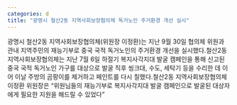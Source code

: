 ```yaml
---
categories: d
title: "광명시 철산2동 지역사회보장협의체 독거노인 주거환경 개선 실시"
---
```

광명시 철산2동 지역사회보장협의체(위원장 이정환)는 지난 9월 30일 협의체 위원과 관내 지역주민의 재능기부로 중국 국적 독거노인의 주거환경 개선을 실시했다.철산2동 지역사회보장협의체는 지난 7월 6일 하절기 복지사각지대 발굴 캠페인을 통해 신고된 중국 국적 독거노인 가구를 대상으로 발굴 직후 씽크대, 수도, 세탁기 등을 수리한 데 이어 이날 주방의 곰팡이를 제거하고 페인트를 다시 칠했다.철산2동 지역사회보장협의체 이정환 위원장은 “위원님들의 재능기부로 복지사각지대 발굴 캠페인으로 발굴된 대상자에게 필요한 지원을 해드릴 수 있었다”